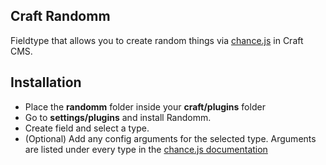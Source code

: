 ## Craft Randomm
Fieldtype that allows you to create random things via [chance.js](http://www.chancejs.com/) in Craft CMS.

## Installation
* Place the **randomm** folder inside your **craft/plugins** folder
* Go to **settings/plugins** and install Randomm.
* Create field and select a type.
* (Optional) Add any config arguments for the selected type. Arguments are listed under every type in the [chance.js documentation](http://www.chancejs.com/)